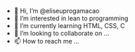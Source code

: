 - 👋 Hi, I’m @eliseuprogamacao
- 👀 I’m interested in lean to programming
- 🌱 I’m currently learning HTML, CSS, C
- 💞️ I’m looking to collaborate on ...
- 📫 How to reach me ...

<!---
eliseuprogamacao/eliseuprogamacao is a ✨ special ✨ repository because its `README.md` (this file) appears on your GitHub profile.
You can click the Preview link to take a look at your changes.
--->
